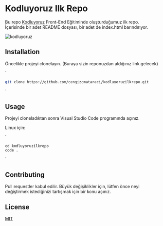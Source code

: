 # Kodluyoruz Ilk Repo

Bu repo [Kodluyoruz](https://www.kodluyoruz.org) Front-End Eğitiminde oluşturduğumuz ilk repo. İçerisinde bir adet README dosyası, bir adet de index.html barındırıyor.

![kodluyoruz]("https://github.com/Kodluyoruz/taskforce/raw/main/git/odev1/figures/github.png")

## Installation

Öncelikle projeyi clonelayın. (Buraya sizin reponuzdan aldığınız link gelecek)

`

```bash
git clone https://github.com/cengizcmataraci/kodluyoruzilkrepo.git
```

`

## Usage

Projeyi cloneladıktan sonra Visual Studio Code programında açınız.

Linux için:

`

```linux
cd kodluyoruzilkrepo
code .
```

`

## Contributing

Pull requestler kabul edilir. Büyük değişiklikler için,  lütfen önce neyi değiştirmek istediğinizi tartışmak için bir konu  açınız.

## License

[MIT](https://choosealicense.com/licenses/mit/)

